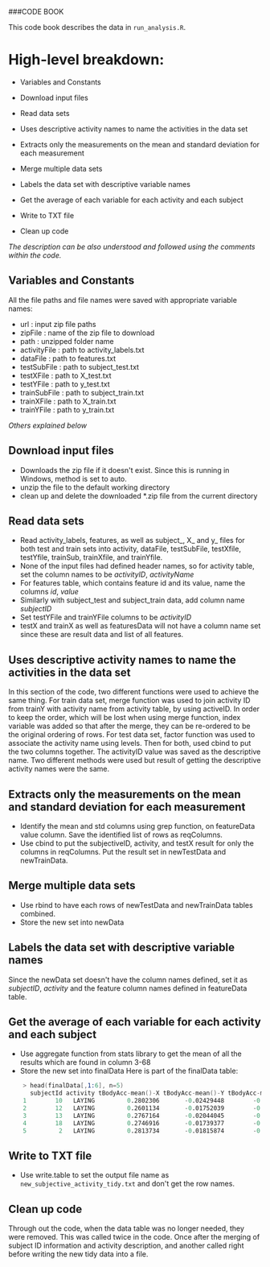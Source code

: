 	
###CODE BOOK

This code book describes the data in `run_analysis.R`.

High-level breakdown:
====================

- Variables and Constants

- Download input files

- Read data sets

- Uses descriptive activity names to name the activities in the data set

- Extracts only the measurements on the mean and standard deviation for each measurement

- Merge multiple data sets

- Labels the data set with descriptive variable names

- Get the average of each variable for each activity and each subject

- Write to TXT file

- Clean up code

*The description can be also understood and followed using the comments within the code.*

Variables and Constants 
------------------------
All the file paths and file names were saved with appropriate variable names:

- url : input zip file paths
- zipFile : name of the zip file to download
- path : unzipped folder name
- activityFile : path to activity_labels.txt
- dataFile : path to features.txt
- testSubFile : path to subject_test.txt
- testXFile : path to X_test.txt
- testYFile : path to y_test.txt
- trainSubFile : path to subject_train.txt
- trainXFile : path to X_train.txt
- trainYFile : path to y_train.txt

*Others explained below*

Download input files
------------------------
- Downloads the zip file if it doesn't exist. Since this is running in Windows, method is set to auto.
- unzip the file to the default working directory
- clean up and delete the downloaded *.zip file from the current directory

Read data sets
------------------------
- Read activity_labels, features, as well as subject_, X_ and y_ files for both test and train sets into activity, dataFile, testSubFile, testXfile, testYfile, trainSub, trainXfile, and trainYfile.
- None of the input files had defined header names, so for activity table, set the column names to be *activityID*, *activityName*
- For features table, which contains feature id and its value, name the columns *id*, *value*
- Similarly with subject_test and subject_train data, add column name *subjectID*
- Set testYFile and trainYFile columns to be *activityID*
- testX and trainX as well as featuresData will not have a column name set since these are result data and list of all features. 

Uses descriptive activity names to name the activities in the data set
------------------------------------------------------------------------
In this section of the code, two different functions were used to achieve the same thing.
For train data set, merge function was used to join activity ID from trainY with activity name from activity table, by using activeID. In order to keep the order, which will be lost when using merge function, index variable was added so that after the merge, they can be re-ordered to be the original ordering of rows.
For test data set, factor function was used to associate the activity name using levels.
Then for both, used cbind to put the two columns together. The activityID value was saved as the descriptive name.
Two different methods were used but result of getting the descriptive activity names were the same.

Extracts only the measurements on the mean and standard deviation for each measurement
----------------------------------------------------------------------------------------
- Identify the mean and std columns using grep function, on featureData value column. Save the identified list of rows as reqColumns.
- Use cbind to put the subjectiveID, activity, and testX result for only the columns in reqColumns. Put the result set in newTestData and newTrainData.

Merge multiple data sets   
------------------------
- Use rbind to have each rows of newTestData and newTrainData tables combined.
- Store the new set into newData

Labels the data set with descriptive variable names
----------------------------------------------------
Since the newData set doesn't have the column names defined, set it as *subjectID*, *activity* and the feature column names defined in featureData table.

Get the average of each variable for each activity and each subject
------------------------------------------------------------------------
- Use aggregate function from stats library to get the mean of all the results which are found in column 3-68
- Store the new set into finalData
Here is part of the finalData table:
```S
	> head(finalData[,1:6], n=5)
	  subjectId activity tBodyAcc-mean()-X tBodyAcc-mean()-Y tBodyAcc-mean()-Z tGravityAcc-mean()-X
	1        10   LAYING         0.2802306       -0.02429448        -0.1171686           -0.4530697
	2        12   LAYING         0.2601134       -0.01752039        -0.1081601           -0.3785921
	3        13   LAYING         0.2767164       -0.02044045        -0.1043319           -0.1568522
	4        18   LAYING         0.2746916       -0.01739377        -0.1076989           -0.2206005
	5         2   LAYING         0.2813734       -0.01815874        -0.1072456           -0.5097542
```

Write to TXT file
-----------------
- Use write.table to set the output file name as `new_subjective_activity_tidy.txt` and don't get the row names.

Clean up code
--------------
Through out the code, when the data table was no longer needed, they were removed. This was called twice in the code. Once after the merging of subject ID information and activity description, and another called right before writing the new tidy data into a file. 
